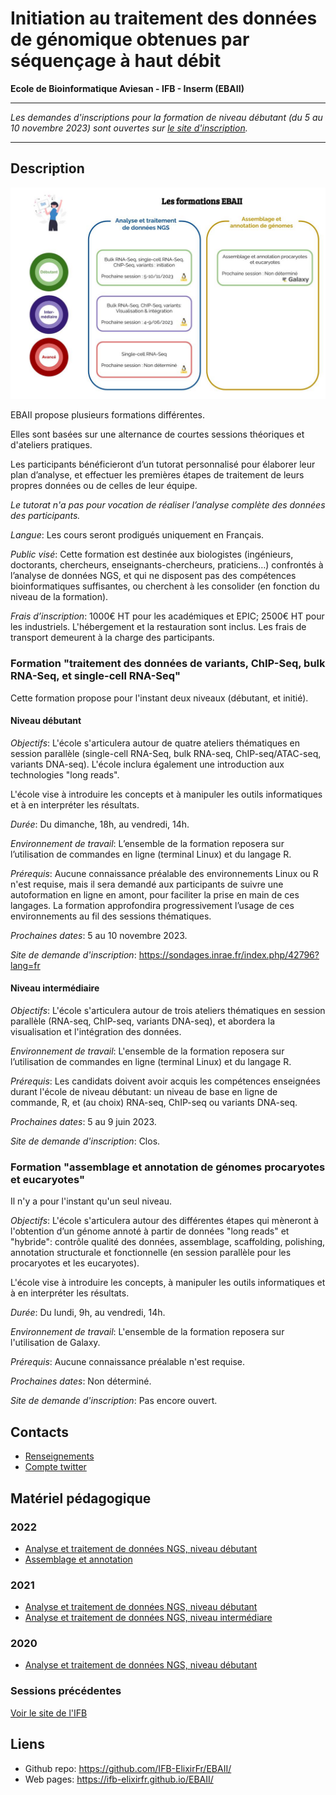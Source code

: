 # Initiation au traitement des données de génomique obtenues par séquençage à haut débit

**Ecole de Bioinformatique Aviesan - IFB - Inserm (EBAII)**

---

*Les demandes d'inscriptions pour la formation de niveau débutant (du 5 au 10 novembre 2023) sont ouvertes sur [le site d'inscription](https://sondages.inrae.fr/index.php/42796?lang=fr).*

---


## Description

![Formations](Figures/Copy_of_Maquettes_des_cours.jpg)

EBAII propose plusieurs formations différentes.

Elles sont basées sur une alternance de courtes sessions théoriques et d'ateliers pratiques.

Les participants bénéficieront d’un tutorat personnalisé pour élaborer leur plan d’analyse, et effectuer les premières étapes de traitement de leurs propres données ou de celles de leur équipe.

*Le tutorat n'a pas pour vocation de réaliser l’analyse complète des données des participants.*

*Langue*:
Les cours seront prodigués uniquement en Français.

*Public visé*: 
Cette formation est destinée aux biologistes (ingénieurs, doctorants, chercheurs, enseignants-chercheurs, praticiens…) confrontés à l’analyse de données NGS, et qui ne disposent pas des compétences bioinformatiques suffisantes, ou cherchent à les consolider (en fonction du niveau de la formation).

*Frais d’inscription*:
1000€ HT pour les académiques et EPIC; 2500€ HT pour les industriels.
L'hébergement et la restauration sont inclus.
Les frais de transport demeurent à la charge des participants. 


### Formation "traitement des données de variants, ChIP-Seq, bulk RNA-Seq, et single-cell RNA-Seq"


Cette formation propose pour l'instant deux niveaux (débutant, et initié).

#### Niveau débutant

*Objectifs*:
L'école s'articulera autour de quatre ateliers thématiques en session parallèle (single-cell RNA-Seq, bulk RNA-seq, ChIP-seq/ATAC-seq, variants DNA-seq).
L'école inclura également une introduction aux technologies "long reads".

L'école vise à introduire les concepts et à manipuler les outils informatiques et à en interpréter les résultats.

*Durée*:
Du dimanche, 18h, au vendredi, 14h.

*Environnement de travail*:
L’ensemble de la formation reposera sur l’utilisation de commandes en ligne (terminal Linux) et du langage R.

*Prérequis*:
Aucune connaissance préalable des environnements Linux ou R n'est requise, mais il sera demandé aux participants de suivre une autoformation en ligne en amont, pour faciliter la prise en main de ces langages.
La formation approfondira progressivement l’usage de ces environnements au fil des sessions thématiques.

*Prochaines dates*:
5 au 10 novembre 2023.

*Site de demande d'inscription*:
https://sondages.inrae.fr/index.php/42796?lang=fr 


#### Niveau intermédiaire

*Objectifs*:
L'école s'articulera autour de trois ateliers thématiques en session parallèle (RNA-seq, ChIP-seq, variants DNA-seq), et abordera la visualisation et l'intégration des données. 

*Environnement de travail*:
L'ensemble de la formation reposera sur l’utilisation de commandes en ligne (terminal Linux) et du langage R. 

*Prérequis*:
Les candidats doivent avoir acquis les compétences enseignées durant l'école de niveau débutant: un niveau de base en ligne de commande, R, et (au choix) RNA-seq, ChIP-seq ou variants DNA-seq.

*Prochaines dates*:
5 au 9 juin 2023.

*Site de demande d'inscription*:
Clos.

### Formation "assemblage et annotation de génomes procaryotes et eucaryotes"

Il n'y a pour l'instant qu'un seul niveau.

*Objectifs*:
L'école s'articulera autour des différentes étapes qui mèneront à l'obtention d’un génome annoté à partir de données "long reads" et "hybride": contrôle qualité des données, assemblage, scaffolding, polishing, annotation structurale et fonctionnelle (en session parallèle pour les procaryotes et les eucaryotes). 

L'école vise à introduire les concepts, à manipuler les outils informatiques et à en interpréter les résultats.

*Durée*:
Du lundi, 9h, au vendredi, 14h.

*Environnement de travail*:
L'ensemble de la formation reposera sur l'utilisation de Galaxy. 

*Prérequis*:
Aucune connaissance préalable n'est requise.

*Prochaines dates*:
Non déterminé.

*Site de demande d'inscription*:
Pas encore ouvert.


## Contacts

 - [Renseignements](mailto:ecole-bioinfo@aviesan.fr)
 - [Compte twitter](https://twitter.com/EBAI_Roscoff)


## Matériel pédagogique

### 2022

- [Analyse et traitement de données NGS, niveau débutant](2022/ebaiin1/README.md)
- [Assemblage et annotation](2022/Assemblage/README.md)

### 2021

- [Analyse et traitement de données NGS, niveau débutant](2021/ebaiin1/README.md)
- [Analyse et traitement de données NGS, niveau intermédiare](2021/ebaiin2/README.md)

### 2020

- [Analyse et traitement de données NGS, niveau débutant](2020/README.md)

### Sessions précédentes

[Voir le site de l'IFB](http://france-bioinformatique.fr/)


## Liens

- Github repo: <https://github.com/IFB-ElixirFr/EBAII/>
- Web pages: <https://ifb-elixirfr.github.io/EBAII/>
